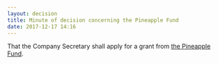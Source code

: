 ```yaml
---
layout: decision
title: Minute of decision concerning the Pineapple Fund
date: 2017-12-17 14:16
---
```


That the Company Secretary shall apply for a grant from [the Pineapple Fund](https://pineapplefund.org/).
